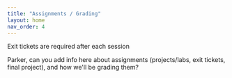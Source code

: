 ```yaml
---
title: "Assignments / Grading"
layout: home
nav_order: 4
---
```


<p>Exit tickets are required after each session</p>
Parker, can you add info here about assignments (projects/labs, exit tickets, final project), and how we'll be grading them?
